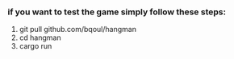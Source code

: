 ### if you want to test the game simply follow these steps:
1. git pull github.com/bqoul/hangman
2. cd hangman
3. cargo run
